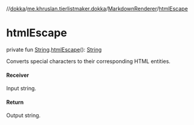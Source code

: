 //[dokka](../../../index.md)/[me.khruslan.tierlistmaker.dokka](../index.md)/[MarkdownRenderer](index.md)/[htmlEscape](html-escape.md)

# htmlEscape

private fun [String](https://kotlinlang.org/api/latest/jvm/stdlib/kotlin/-string/index.html).[htmlEscape](html-escape.md)(): [String](https://kotlinlang.org/api/latest/jvm/stdlib/kotlin/-string/index.html)

Converts special characters to their corresponding HTML entities.

#### Receiver

Input string.

#### Return

Output string.
